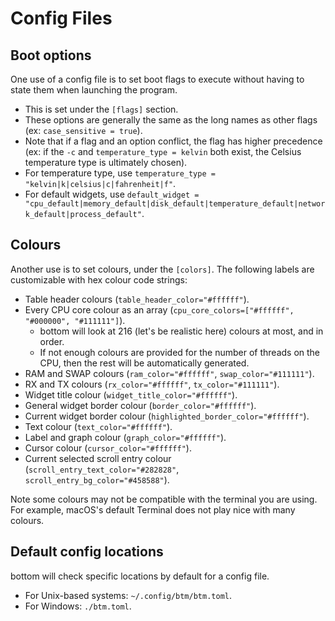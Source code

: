 # Config Files

## Boot options

One use of a config file is to set boot flags to execute without having to state them when launching the program.

- This is set under the `[flags]` section.
- These options are generally the same as the long names as other flags (ex: `case_sensitive = true`).
- Note that if a flag and an option conflict, the flag has higher precedence (ex: if the `-c` and `temperature_type = kelvin` both exist, the Celsius temperature type is ultimately chosen).
- For temperature type, use `temperature_type = "kelvin|k|celsius|c|fahrenheit|f"`.
- For default widgets, use `default_widget = "cpu_default|memory_default|disk_default|temperature_default|network_default|process_default"`.

## Colours

Another use is to set colours, under the `[colors]`. The following labels are customizable with hex colour code strings:

- Table header colours (`table_header_color="#ffffff"`).
- Every CPU core colour as an array (`cpu_core_colors=["#ffffff", "#000000", "#111111"]`).
  - bottom will look at 216 (let's be realistic here) colours at most, and in order.
  - If not enough colours are provided for the number of threads on the CPU, then the rest will be automatically generated.
- RAM and SWAP colours (`ram_color="#ffffff"`, `swap_color="#111111"`).
- RX and TX colours (`rx_color="#ffffff"`, `tx_color="#111111"`).
- Widget title colour (`widget_title_color="#ffffff"`).
- General widget border colour (`border_color="#ffffff"`).
- Current widget border colour (`highlighted_border_color="#ffffff"`).
- Text colour (`text_color="#ffffff"`).
- Label and graph colour (`graph_color="#ffffff"`).
- Cursor colour (`cursor_color="#ffffff"`).
- Current selected scroll entry colour (`scroll_entry_text_color="#282828"`, `scroll_entry_bg_color="#458588"`).

Note some colours may not be compatible with the terminal you are using. For example, macOS's default Terminal does not play nice with many colours.

## Default config locations

bottom will check specific locations by default for a config file.

- For Unix-based systems: `~/.config/btm/btm.toml`.
- For Windows: `./btm.toml`.
